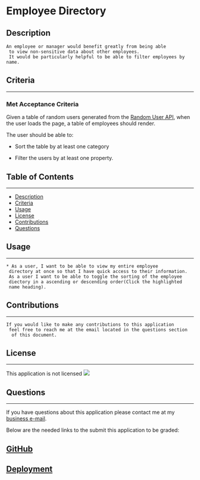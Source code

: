 # Employee Directory
## Description
```
An employee or manager would benefit greatly from being able
 to view non-sensitive data about other employees. 
 It would be particularly helpful to be able to filter employees by name.
```
## Criteria
---
### Met Acceptance Criteria
Given a table of random users generated from the
 [Random User API](https://randomuser.me/), when 
 the user loads the page, a table of employees should render. 

The user should be able to:

  * Sort the table by at least one category

  * Filter the users by at least one property.


## Table of Contents
---

* [Description](#Description)
* [Criteria](#Criteria)
* [Usage](#Usage)
* [License](#License)
* [Contributions](#Contributions)
* [Questions](#Questions)

## Usage
---
```
* As a user, I want to be able to view my entire employee
 directory at once so that I have quick access to their information.
 As a user I want to be able to toggle the sorting of the employee
 diectory in a ascending or descending order(Click the highlighted 
 name heading).
```
## Contributions
---
```
If you would like to make any contributions to this application
 feel free to reach me at the email located in the questions section
  of this document.
```

## License
---
This application is  not licensed <img src="https://img.shields.io/badge/license-Unlicense-blue.svg"></img>

## Questions
---
If you have questions about this application please contact me at my <a href="beyond.committed@gmail.com">business e-mail</a>.

Below are the needed links to the submit this application to be graded:<br>
 ## [GitHub](https://github.com/beyondcommitted/employee_directory)<br>
 ## [Deployment](https://theemployeetable.herokuapp.com/)